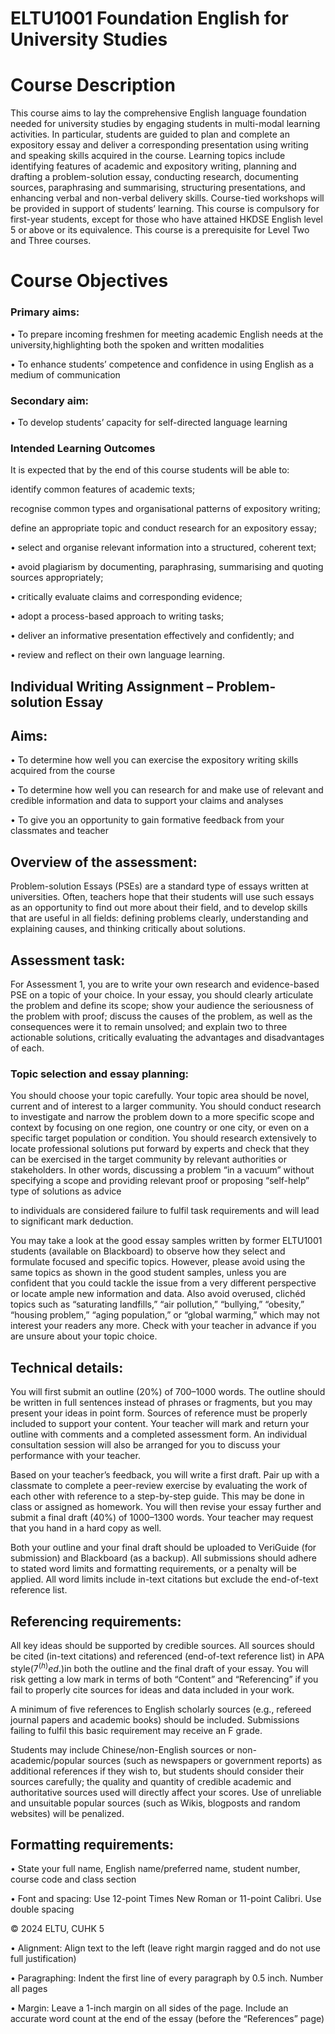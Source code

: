# ELTU1001 Foundation English for University Studies

# Course Description

This course aims to lay the comprehensive English language foundation needed for university studies by engaging students in multi-modal learning activities. In particular, students are guided to plan and complete an expository essay and deliver a corresponding presentation using writing and speaking skills acquired in the course. Learning topics include identifying features of academic and expository writing, planning and drafting a problem-solution essay, conducting research, documenting sources, paraphrasing and summarising, structuring presentations, and enhancing verbal and non-verbal delivery skills. Course-tied workshops will be provided in support of students’ learning. This course is compulsory for first-year students, except for those who have attained HKDSE English level 5 or above or its equivalence. This course is a prerequisite for Level Two and Three courses. 

# Course Objectives

### Primary aims: 

• To prepare incoming freshmen for meeting academic English needs at the university,highlighting both the spoken and written modalities 

• To enhance students’ competence and confidence in using English as a medium of communication 

### Secondary aim:

• To develop students’ capacity for self-directed language learning 

### Intended Learning Outcomes 

It is expected that by the end of this course students will be able to:

identify common features of academic texts;

recognise common types and organisational patterns of expository writing;

define an appropriate topic and conduct research for an expository essay;

• select and organise relevant information into a structured, coherent text;

• avoid plagiarism by documenting, paraphrasing, summarising and quoting sources appropriately; 

• critically evaluate claims and corresponding evidence;

• adopt a process-based approach to writing tasks; 

• deliver an informative presentation effectively and confidently; and

• review and reflect on their own language learning.

## Individual Writing Assignment – Problem-solution Essay

## Aims: 

• To determine how well you can exercise the expository writing skills acquired from the course

• To determine how well you can research for and make use of relevant and credible information and data to support your claims and analyses 

• To give you an opportunity to gain formative feedback from your classmates and teacher 

## Overview of the assessment: 

Problem-solution Essays (PSEs) are a standard type of essays written at universities. Often, teachers hope that their students will use such essays as an opportunity to find out more about their field, and to develop skills that are useful in all fields: defining problems clearly, understanding and explaining causes, and thinking critically about solutions. 

## Assessment task: 

For Assessment 1, you are to write your own research and evidence-based PSE on a topic of your choice. In your essay, you should clearly articulate the problem and define its scope; show your audience the seriousness of the problem with proof; discuss the causes of the problem, as well as the consequences were it to remain unsolved; and explain two to three actionable solutions, critically evaluating the advantages and disadvantages of each. 

### Topic selection and essay planning:

You should choose your topic carefully. Your topic area should be novel, current and of interest to a larger community. You should conduct research to investigate and narrow the problem down to a more specific scope and context by focusing on one region, one country or one city, or even on a specific target population or condition. You should research extensively to locate professional solutions put forward by experts and check that they can be exercised in the target community by relevant authorities or stakeholders. In other words, discussing a problem “in a vacuum” without specifying a scope and providing relevant proof or proposing “self-help” type of solutions as advice

to individuals are considered failure to fulfil task requirements and will lead to significant mark deduction. 

You may take a look at the good essay samples written by former ELTU1001 students (available on Blackboard) to observe how they select and formulate focused and specific topics. However, please avoid using the same topics as shown in the good student samples, unless you are confident that you could tackle the issue from a very different perspective or locate ample new information and data. Also avoid overused, clichéd topics such as “saturating landfills,” “air pollution,” “bullying,” “obesity,” “housing problem,” “aging population,” or “global warming,” which may not interest your readers any more. Check with your teacher in advance if you are unsure about your topic choice. 

## Technical details: 

You will first submit an outline (20%) of 700–1000 words. The outline should be written in full sentences instead of phrases or fragments, but you may present your ideas in point form. Sources of reference must be properly included to support your content. Your teacher will mark and return your outline with comments and a completed assessment form. An individual consultation session will also be arranged for you to discuss your performance with your teacher. 

Based on your teacher’s feedback, you will write a first draft. Pair up with a classmate to complete a peer-review exercise by evaluating the work of each other with reference to a step-by-step guide. This may be done in class or assigned as homework. You will then revise your essay further and submit a final draft (40%) of 1000–1300 words. Your teacher may request that you hand in a hard copy as well. 

Both your outline and your final draft should be uploaded to VeriGuide (for submission) and Blackboard (as a backup). All submissions should adhere to stated word limits and formatting requirements, or a penalty will be applied. All word limits include in-text citations but exclude the end-of-text reference list. 

## Referencing requirements:

All key ideas should be supported by credible sources. All sources should be cited (in-text citations) and referenced (end-of-text reference list) in APA style$( 7 ^ { ( h ) } e d . )$in both the outline and the final draft of your essay. You will risk getting a low mark in terms of both “Content” and “Referencing” if you fail to properly cite sources for ideas and data included in your work. 

A minimum of five references to English scholarly sources (e.g., refereed journal papers and academic books) should be included. Submissions failing to fulfil this basic requirement may receive an F grade. 

Students may include Chinese/non-English sources or non-academic/popular sources (such as newspapers or government reports) as additional references if they wish to, but students should consider their sources carefully; the quality and quantity of credible academic and authoritative sources used will directly affect your scores. Use of unreliable and unsuitable popular sources (such as Wikis, blogposts and random websites) will be penalized. 

## Formatting requirements: 

• State your full name, English name/preferred name, student number, course code and class section

• Font and spacing: Use 12-point Times New Roman or 11-point Calibri. Use double spacing 

© 2024 ELTU, CUHK  5

• Alignment: Align text to the left (leave right margin ragged and do not use full justification)

• Paragraphing: Indent the first line of every paragraph by 0.5 inch. Number all pages 

• Margin: Leave a 1-inch margin on all sides of the page. Include an accurate word count at the end of the essay (before the “References” page) 